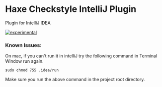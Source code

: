 # Haxe Checkstyle IntelliJ Plugin
Plugin for IntelliJ IDEA

[![experimental](http://hughsk.github.io/stability-badges/dist/experimental.svg)](https://github.com/HaxeCheckstyle/haxe-checkstyle-intellij-plugin)

### Known Issues:

On mac, if you can't run it in intelliJ try the following command in Terminal Window run again.

`sudo chmod 755 .idea/run`

Make sure you run the above command in the project root directory.

